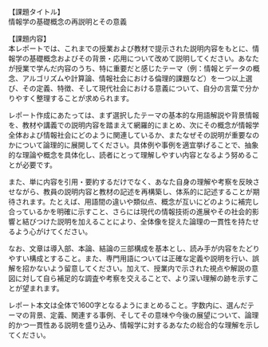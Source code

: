【課題タイトル】  
情報学の基礎概念の再説明とその意義  

【課題内容】  
本レポートでは、これまでの授業および教材で提示された説明内容をもとに、情報学の基礎概念およびその背景・応用について改めて説明してください。あなたが授業で学んだ内容のうち、特に重要だと感じたテーマ（例：情報とデータの概念、アルゴリズムや計算論、情報社会における倫理的課題など）を一つ以上選び、その定義、特徴、そして現代社会における意義について、自分の言葉で分かりやすく整理することが求められます。  

レポート作成にあたっては、まず選択したテーマの基本的な用語解説や背景情報を、教材や講義での説明内容を踏まえて網羅的にまとめ、次にその概念が情報学全体および情報社会にどのように関連しているか、またなぜその説明が重要なのかについて論理的に展開してください。具体例や事例を適宜挙げることで、抽象的な理論や概念を具体化し、読者にとって理解しやすい内容となるよう努めることが必要です。  

また、単に内容を引用・要約するだけでなく、あなた自身の理解や考察を反映させながら、教員の説明内容と教材の記述を再構築し、体系的に記述することが期待されます。たとえば、用語間の違いや類似点、概念が互いにどのように補完し合っているかを明確に示すこと、さらには現代の情報技術の進展やその社会的影響と結びつけた説明を加えることにより、全体像を捉えた論理の一貫性を持たせるよう心がけてください。  

なお、文章は導入部、本論、結論の三部構成を基本とし、読み手が内容をたどりやすい構成とすること。また、専門用語については正確な定義や説明を行い、誤解を招かないよう留意してください。加えて、授業内で示された視点や解説の意図に対して自ら補足的な調査や考察を交えることで、より深い理解の跡を示すことが望まれます。  

レポート本文は全体で1600字となるようにまとめること。字数内に、選んだテーマの背景、定義、関連する事例、そしてその意味や今後の展望について、論理的かつ一貫性ある説明を盛り込み、情報学に対するあなたの総合的な理解を示してください。